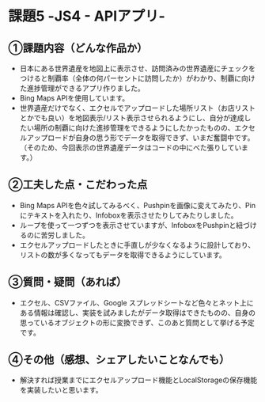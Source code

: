 # 課題5 -JS4 - APIアプリ-

## ①課題内容（どんな作品か）
- 日本にある世界遺産を地図上に表示させ、訪問済みの世界遺産にチェックをつけると制覇率（全体の何パーセントに訪問したか）がわかり、制覇に向けた進捗管理ができるアプリ作りました。
- Bing Maps APIを使用しています。
- 世界遺産だけでなく、エクセルでアップロードした場所リスト（お店リストとかでも良い）を地図表示/リスト表示させられるようにし、自分が達成したい場所の制覇に向けた進捗管理をできるようにしたかったものの、エクセルアップロードが自身の思う形でデータを取得できず、いまだ奮闘中です。（そのため、今回表示の世界遺産データはコードの中にべた張りしています。）

## ②工夫した点・こだわった点
- Bing Maps APIを色々試してみるべく、Pushpinを画像に変えてみたり、Pinにテキストを入れたり、Infoboxを表示させたりしてみたりしました。
- ループを使って一つずつを表示させていますが、InfoboxをPushpinと紐づけるのに苦労しました。
- エクセルアップロードしたときに手直しが少なくなるように設計しており、リストの数が多くなってもデータを取得できるようにしています。

## ③質問・疑問（あれば）
- エクセル、CSVファイル、Google スプレッドシートなど色々とネット上にある情報は確認し、実装を試みましたがデータ取得はできたものの、自身の思っているオブジェクトの形に変換できず、このあと質問として挙げる予定です。

## ④その他（感想、シェアしたいことなんでも）
- 解決すれば授業までにエクセルアップロード機能とLocalStorageの保存機能を実装したいと思います。

